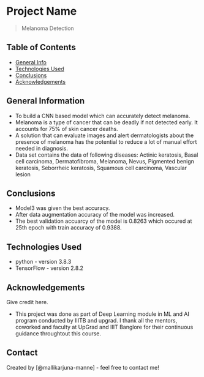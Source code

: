 # Project Name
> Melanoma Detection


## Table of Contents
* [General Info](#general-information)
* [Technologies Used](#technologies-used)
* [Conclusions](#conclusions)
* [Acknowledgements](#acknowledgements)

<!-- You can include any other section that is pertinent to your problem -->

## General Information
- To build a CNN based model which can accurately detect melanoma. 
- Melanoma is a type of cancer that can be deadly if not detected early. It accounts for 75% of skin cancer deaths. 
- A solution that can evaluate images and alert dermatologists about the presence of melanoma has the potential to reduce a lot of manual effort needed in diagnosis.
- Data set contains the data of following diseases:
	Actinic keratosis, Basal cell carcinoma, Dermatofibroma, Melanoma, Nevus, Pigmented benign keratosis, Seborrheic keratosis, Squamous cell carcinoma, Vascular lesion


<!-- You don't have to answer all the questions - just the ones relevant to your project. -->

## Conclusions
- Model3 was given the best accuracy.
- After data augmentation accuracy of the model was increased.
- The best validation accuarcy of the model is 0.8263 which occured at 25th epoch with train accuracy of 0.9388.

<!-- You don't have to answer all the questions - just the ones relevant to your project. -->


## Technologies Used
- python - version 3.8.3
- TensorFlow - version 2.8.2

<!-- As the libraries versions keep on changing, it is recommended to mention the version of library used in this project -->

## Acknowledgements
Give credit here.
- This project was done as part of Deep Learning module in ML and AI program conducted by IIITB and upgrad. I thank all the mentors, coworked and faculty at UpGrad and IIIT Banglore for their continuous guidance throughtout this course.


## Contact
Created by [@mallikarjuna-manne] - feel free to contact me!


<!-- Optional -->
<!-- ## License -->
<!-- This project is open source and available under the [... License](). -->

<!-- You don't have to include all sections - just the one's relevant to your project -->
